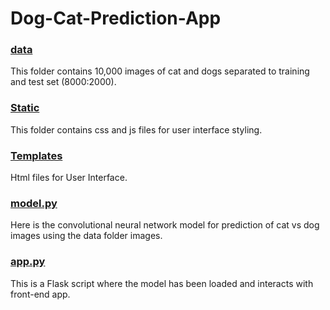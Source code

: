 # Dog-Cat-Prediction-App

<u><h3>data</h3></u>
This folder contains 10,000 images of cat and dogs separated to training and test set (8000:2000).

<u><h3>Static</h3></u>
This folder contains css and js files for user interface styling.

<u><h3>Templates</h3></u>
Html files for User Interface.

<u><h3>model.py</h3></u>
Here is the convolutional neural network model for prediction of cat vs dog images using the data folder images.

<u><h3>app.py</h3></u>

This is a Flask script where the model has been loaded and interacts with front-end app.

